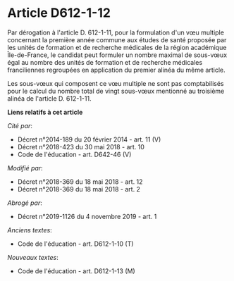 # Article D612-1-12

Par dérogation à l'article D. 612-1-11, pour la formulation d'un vœu multiple concernant la première année commune aux études
de santé proposée par les unités de formation et de recherche médicales de la région académique Île-de-France, le candidat
peut formuler un nombre maximal de sous-vœux égal au nombre des unités de formation et de recherche médicales franciliennes
regroupées en application du premier alinéa du même article.

Les sous-vœux qui composent ce vœu multiple ne sont pas comptabilisés pour le calcul du nombre total de vingt sous-vœux
mentionné au troisième alinéa de l'article D. 612-1-11.

**Liens relatifs à cet article**

_Cité par_:

  - Décret n°2014-189 du 20 février 2014 - art. 11 (V)
  - Décret n°2018-423 du 30 mai 2018 - art. 10
  - Code de l'éducation - art. D642-46 (V)

_Modifié par_:

  - Décret n°2018-369 du 18 mai 2018 - art. 12
  - Décret n°2018-369 du 18 mai 2018 - art. 2

_Abrogé par_:

  - Décret n°2019-1126 du 4 novembre 2019 - art. 1

_Anciens textes_:

  - Code de l'éducation - art. D612-1-10 (T)

_Nouveaux textes_:

  - Code de l'éducation - art. D612-1-13 (M)
